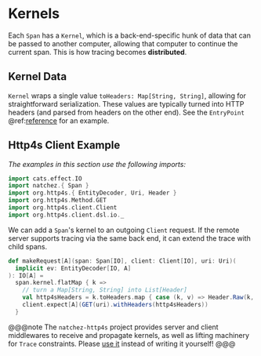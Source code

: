 # Kernels

Each `Span` has a `Kernel`, which is a back-end-specific hunk of data that can be passed to another computer, allowing that computer to continue the current span. This is how tracing becomes **distributed**.

## Kernel Data

`Kernel` wraps a single value `toHeaders: Map[String, String]`, allowing for straightforward serialization. These values are typically turned into HTTP headers (and parsed from headers on the other end). See the `EntryPoint` @ref:[reference](entrypoints.md) for an example.

## Http4s Client Example

_The examples in this section use the following imports:_
```scala mdoc:reset
import cats.effect.IO
import natchez.{ Span }
import org.http4s.{ EntityDecoder, Uri, Header }
import org.http4s.Method.GET
import org.http4s.client.Client
import org.http4s.client.dsl.io._
```

We can add a `Span`'s kernel to an outgoing `Client` request. If the remote server supports tracing via the same back end, it can extend the trace with child spans.

```scala mdoc
def makeRequest[A](span: Span[IO], client: Client[IO], uri: Uri)(
  implicit ev: EntityDecoder[IO, A]
): IO[A] =
  span.kernel.flatMap { k =>
    // turn a Map[String, String] into List[Header]
    val http4sHeaders = k.toHeaders.map { case (k, v) => Header.Raw(k, v) } .toSeq
    client.expect[A](GET(uri).withHeaders(http4sHeaders))
  }
```

@@@note
The `natchez-http4s` project provides server and client middlewares to receive and propagate kernels, as well as lifting machinery for `Trace` constraints. Please [use it](https://github.com/tpolecat/natchez-http4s) instead of writing it yourself!
@@@
